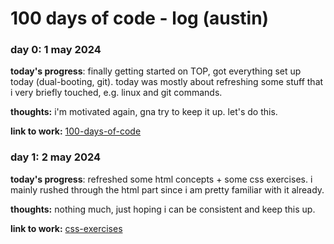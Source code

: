 # 100 days of code - log (austin)

### day 0: 1 may 2024

**today's progress**: finally getting started on TOP, got everything set up today (dual-booting, git). today was mostly about refreshing some stuff that i very briefly touched, e.g. linux and git commands.

**thoughts:** i'm motivated again, gna try to keep it up. let's do this.

**link to work:** [100-days-of-code](https://github.com/austinlim0301/100-days-of-code)


### day 1: 2 may 2024

**today's progress**: refreshed some html concepts + some css exercises. i mainly rushed through the html part since i am pretty familiar with it already.

**thoughts:** nothing much, just hoping i can be consistent and keep this up.

**link to work:** [css-exercises](https://github.com/austinlim0301/css-exercises)


<!-- ### day #: 

**today's progress**: 

**thoughts:**

**Link to work:** [example](http://www.example.com) -->